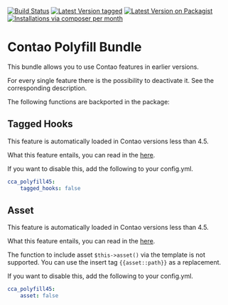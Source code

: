 [![Build Status](https://travis-ci.org/contao-community-alliance/contao-polyfill-bundle.png)](https://travis-ci.org/contao-community-alliance/contao-polyfill-bundle)
[![Latest Version tagged](http://img.shields.io/github/tag/contao-community-alliance/contao-polyfill-bundle.svg)](https://github.com/contao-community-alliance/contao-polyfill-bundle/tags)
[![Latest Version on Packagist](http://img.shields.io/packagist/v/contao-community-alliance/contao-polyfill-bundle.svg)](https://packagist.org/packages/contao-community-alliance/contao-polyfill-bundle)
[![Installations via composer per month](http://img.shields.io/packagist/dm/contao-community-alliance/contao-polyfill-bundle.svg)](https://packagist.org/packages/contao-community-alliance/contao-polyfill-bundle)

Contao Polyfill Bundle
======================

This bundle allows you to use Contao features in earlier versions.

For every single feature there is the possibility to deactivate it. See the corresponding description.

The following functions are backported in the package:


Tagged Hooks
------------

This feature is automatically loaded in Contao versions less than 4.5.

What this feature entails, you can read in the [here][tagged_hooks_doc].

If you want to disable this, add the following to your config.yml.

```yaml
cca_polyfill45:
    tagged_hooks: false

```


Asset
-----

This feature is automatically loaded in Contao versions less than 4.5.

What this feature entails, you can read in the [here][asset_doc].

The function to include asset `$this->asset()` via the template is not supported. 
You can use the insert tag `{{asset::path}}` as a replacement.

If you want to disable this, add the following to your config.yml.

```yaml
cca_polyfill45:
    asset: false

```


[tagged_hooks_doc]: https://github.com/contao/core-bundle/commit/e700e191a19c68d67cfd1b0ee694d60c5f29baa0 "Read on github.com/contao/core-bundle"
[asset_doc]: https://github.com/contao/core-bundle/commit/eed0aea3682b2bba28ed26d796b18605b459445e "Read on github.com/contao/core-bundle"
